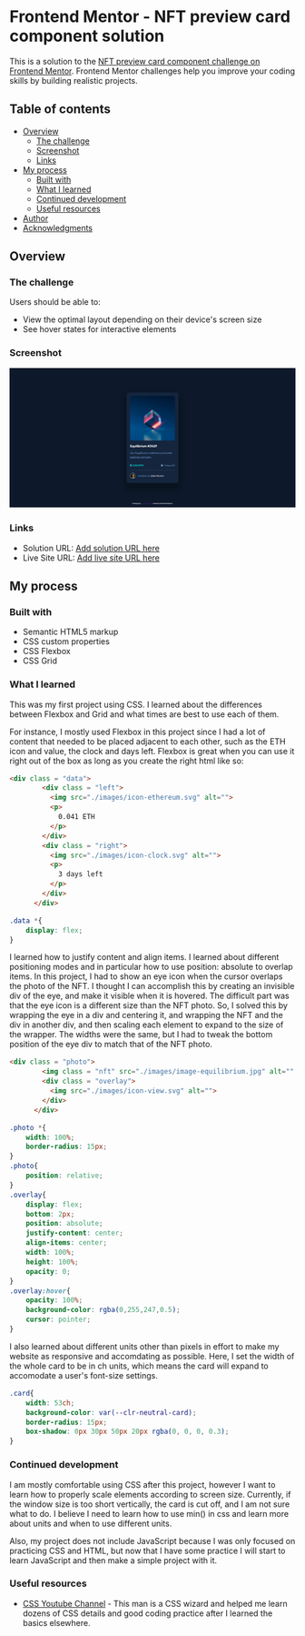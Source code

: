 # Frontend Mentor - NFT preview card component solution

This is a solution to the [NFT preview card component challenge on Frontend Mentor](https://www.frontendmentor.io/challenges/nft-preview-card-component-SbdUL_w0U). Frontend Mentor challenges help you improve your coding skills by building realistic projects. 

## Table of contents

- [Overview](#overview)
  - [The challenge](#the-challenge)
  - [Screenshot](#screenshot)
  - [Links](#links)
- [My process](#my-process)
  - [Built with](#built-with)
  - [What I learned](#what-i-learned)
  - [Continued development](#continued-development)
  - [Useful resources](#useful-resources)
- [Author](#author)
- [Acknowledgments](#acknowledgments)

## Overview

### The challenge

Users should be able to:

- View the optimal layout depending on their device's screen size
- See hover states for interactive elements

### Screenshot

![](./design/mysolutionnft.png)

### Links

- Solution URL: [Add solution URL here](https://your-solution-url.com)
- Live Site URL: [Add live site URL here](https://your-live-site-url.com)

## My process

### Built with

- Semantic HTML5 markup
- CSS custom properties
- CSS Flexbox
- CSS Grid

### What I learned

This was my first project using CSS. I learned about the differences between Flexbox and Grid and what times are best to use each of them. 

For instance, I mostly used Flexbox in this project since I had a lot of content that needed to be placed adjacent to each other, such as the ETH icon and value, the clock and days left. Flexbox is great when you can use it right out of the box as long as you create the right html like so:

```html
<div class = "data">
        <div class = "left">
          <img src="./images/icon-ethereum.svg" alt="">
          <p>
            0.041 ETH
          </p> 
        </div>
        <div class = "right">
          <img src="./images/icon-clock.svg" alt="">
          <p>
            3 days left
          </p>
        </div>
      </div>
```

```css
.data *{
    display: flex;
}
```

I learned how to justify content and align items. I learned about different positioning modes and in particular how to use position: absolute to overlap items. In this project, I had to show an eye icon when the cursor overlaps the photo of the NFT. I thought I can accomplish this by creating an invisible div of the eye, and make it visible when it is hovered. The difficult part was that the eye icon is a different size than the NFT photo. So, I solved this by wrapping the eye in a div and centering it, and wrapping the NFT and the div in another div, and then scaling each element to expand to the size of the wrapper. The widths were the same, but I had to tweak the bottom position of the eye div to match that of the NFT photo.

```html
<div class = "photo">
        <img class = "nft" src="./images/image-equilibrium.jpg" alt="" >
        <div class = "overlay">
          <img src="./images/icon-view.svg" alt="">
        </div>
      </div>
```
```css
.photo *{
    width: 100%;
    border-radius: 15px;
}
.photo{
    position: relative;
}
.overlay{
    display: flex;
    bottom: 2px;
    position: absolute;
    justify-content: center;
    align-items: center;
    width: 100%;
    height: 100%;
    opacity: 0;
}
.overlay:hover{
    opacity: 100%;
    background-color: rgba(0,255,247,0.5);
    cursor: pointer;
}
```

I also learned about different units other than pixels in effort to make my website as responsive and accomdating as possible. Here, I set the width of the whole card to be in ch units, which means the card will expand to accomodate a user's font-size settings.

```css
.card{
    width: 53ch;
    background-color: var(--clr-neutral-card);
    border-radius: 15px;
    box-shadow: 0px 30px 50px 20px rgba(0, 0, 0, 0.3);
}
```

### Continued development

I am mostly comfortable using CSS after this project, however I want to learn how to properly scale elements according to screen size. Currently, if the window size is too short vertically, the card is cut off, and I am not sure what to do. I believe I need to learn how to use min() in css and learn more about units and when to use different units.

Also, my project does not include JavaScript because I was only focused on practicing CSS and HTML, but now that I have some practice I will start to learn JavaScript and then make a simple project with it.

### Useful resources

- [CSS Youtube Channel](https://www.youtube.com/kepowob) - This man is a CSS wizard and helped me learn dozens of CSS details and good coding practice after I learned the basics elsewhere.
